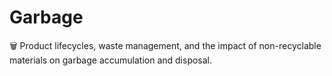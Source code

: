 # Garbage
🗑️ Product lifecycles, waste management, and the impact of non-recyclable materials on garbage accumulation and disposal.
